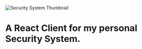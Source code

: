 ![Security System Thumbnail](https://i.imgur.com/0rmopOx.png)

<h1>A React Client for my personal Security System.</h1>
